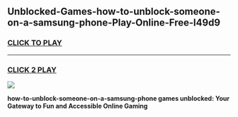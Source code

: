 
## Unblocked-Games-how-to-unblock-someone-on-a-samsung-phone-Play-Online-Free-l49d9
<h3>
<a href="https://premium76.site?title=how-to-unblock-someone-on-a-samsung-phone&ref=26A">CLICK TO PLAY</a></h3>
<hr>

<h3>
<a href="https://premium76.site?title=how-to-unblock-someone-on-a-samsung-phone&ref=26A">CLICK 2 PLAY</a>
  
</h3>

<a href="https://premium76.site?title=how-to-unblock-someone-on-a-samsung-phone&ref=26A"><img src="https://clearcache.store/games.png"></a>


**how-to-unblock-someone-on-a-samsung-phone games unblocked: Your Gateway to Fun and Accessible Online Gaming**

